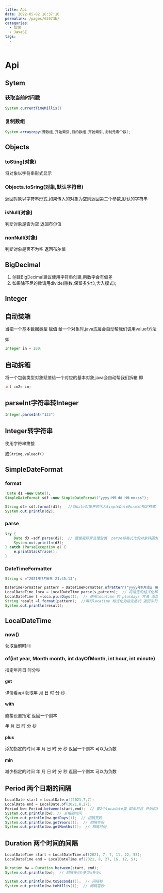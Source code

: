 ```yaml
---
title: Api
date: 2022-05-02 16:37:16
permalink: /pages/65973b/
categories:
  - 后端
  - JavaSE
tags:
  - 
---
```

# Api

## Sytem

### 获取当前时间戳

```java
System.currentTimeMillis()
```

### 复制数组

```java
System.arraycopy(源数组,开始索引,目的数组,开始索引,复制元素个数);
```



## Objects

### toSting(对象)

将对象以字符串形式显示



### Objects.toSring(对象,默认字符串)

返回对象以字符串形式,如果传入的对象为空则返回第二个参数,默认的字符串



### isNull(对象)

判断对象是否为空  返回布尔值



### nonNull(对象)

判断对象是否不为空  返回布尔值



## BigDecimal

1. 创建BigDecimal建议使用字符串创建,用数字会有偏差
2. 如果除不尽的数请用divide(除数,保留多少位,舍入模式);



## Integer

## 自动装箱

当把一个基本数据类型 赋值 给一个对象时,java底层会自动帮我们调用valuof方法

如:

```java
Integer in = 100;
```



## 自动拆箱

将一个包装类型对象赋值给一个对应的基本对象,java会自动帮我们拆箱,即

```java
int in2= in;
```



## parseInt字符串转Integer

```java
Integer.parseInt("123")
```





## Integer转字符串

使用字符串拼接

或`String.valueof()`



## SimpleDateFormat

### format

```java
 Date d1 =new Date();
SimpleDateFormat sdf =new SimpleDateFormat("yyyy-MM-dd HH:mm:ss");

String d2= sdf.format(d1);   //将date对象格式化为SimpleDateFormat指定格式
System.out.println(d2);
```

### parse

```java
try {
    Date d3 =sdf.parse(d2);  // 要使用异常处理包裹  parse将格式化的对象转回date
    System.out.println(d3);
} catch (ParseException e) {
    e.printStackTrace();
}

```



### DateTimeFormatter

```java
String s ="2021年7月6日 21:45:13";

DateTimeFormatter pattern = DateTimeFormatter.ofPattern("yyyy年M月d日 HH:mm:ss");  //格式化
LocalDateTime loca = LocalDateTime.parse(s,pattern);  // 将指定的格式化和指定时间 创建一个localdatetime
LocalDateTime l =loca.plusDays(1);  // 使用locatime 的 plusdays 方法 添加1天
String result =l.format(pattern);  //再将locatime 格式化为指定格式 返回字符串
System.out.println(result);
```



## LocalDateTime 

### now()

获取当前时间

### of(int year, Month month, int dayOfMonth, int hour, int minute)

指定年月日 时分秒

#### get

详情看api 获取年 月 日 时 分 秒

####  with

直接设置指定 返回一个副本

年 月 日 时 分 秒

#### plus

添加指定的时间 年 月 日 时 分 秒 返回一个副本 可以为负数

#### min

减少指定的时间 年 月 日 时 分 秒 返回一个副本 可以为负数



## Period 两个日期的间隔

```java
LocalDate start = LocalDate.of(2021,7,7);
LocalDate end = LocalDate.of(2021,8,27);
Period bw= Period.between(start,end);  // 要2个locadate类 即年月日 开始和结束
System.out.println(bw); // 总相隔时间
System.out.println(bw.getDays());  // 相隔天数
System.out.println(bw.getYears());  // 相隔年份
System.out.println(bw.getMonths());  // 相隔月份
```



## Duration 两个时间的间隔

```java
LocalDateTime start = LocalDateTime.of(2021, 7, 7, 11, 22, 55);
LocalDateTime end = LocalDateTime.of(2021, 8, 27, 16, 12, 5);

Duration bw = Duration.between(start, end);
System.out.println(bw);  // 相隔多少h多少m多少s

System.out.println(bw.toSeconds());  // 间隔秒
System.out.println(bw.toMillis());  // 间隔毫秒
```



